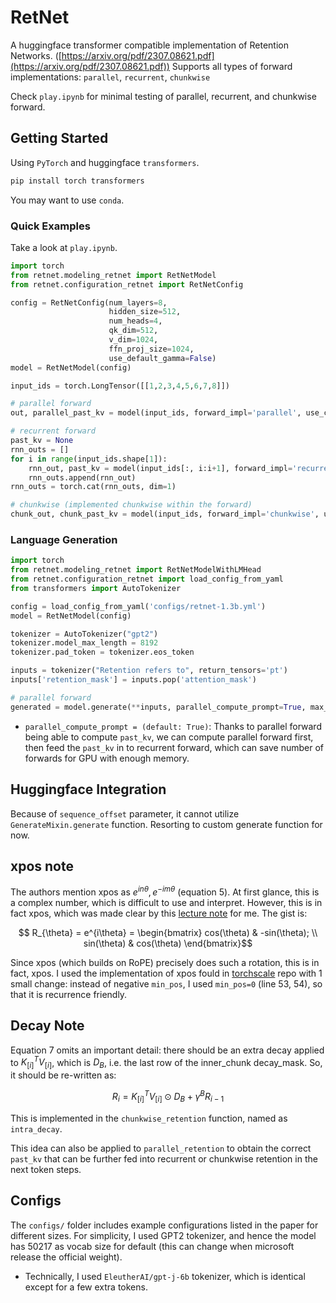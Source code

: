 # RetNet

A huggingface transformer compatible implementation of Retention Networks. ([https://arxiv.org/pdf/2307.08621.pdf](https://arxiv.org/pdf/2307.08621.pdf))
Supports all types of forward implementations: `parallel`, `recurrent`, `chunkwise`

Check `play.ipynb` for minimal testing of parallel, recurrent, and chunkwise forward.

## Getting Started

Using `PyTorch` and huggingface `transformers`.

```bash
pip install torch transformers
```

You may want to use `conda`.

### Quick Examples

Take a look at `play.ipynb`.

```python
import torch
from retnet.modeling_retnet import RetNetModel
from retnet.configuration_retnet import RetNetConfig

config = RetNetConfig(num_layers=8,
                      hidden_size=512,
                      num_heads=4,
                      qk_dim=512,
                      v_dim=1024,
                      ffn_proj_size=1024,
                      use_default_gamma=False)
model = RetNetModel(config)

input_ids = torch.LongTensor([[1,2,3,4,5,6,7,8]])

# parallel forward
out, parallel_past_kv = model(input_ids, forward_impl='parallel', use_cache=True)

# recurrent forward
past_kv = None
rnn_outs = []
for i in range(input_ids.shape[1]):
    rnn_out, past_kv = model(input_ids[:, i:i+1], forward_impl='recurrent', past_key_values=past_kv, use_cache=True, sequence_offset=i)
    rnn_outs.append(rnn_out)
rnn_outs = torch.cat(rnn_outs, dim=1)

# chunkwise (implemented chunkwise within the forward)
chunk_out, chunk_past_kv = model(input_ids, forward_impl='chunkwise', use_cache=True, chunk_size=4)
```

### Language Generation


```python
import torch
from retnet.modeling_retnet import RetNetModelWithLMHead
from retnet.configuration_retnet import load_config_from_yaml
from transformers import AutoTokenizer

config = load_config_from_yaml('configs/retnet-1.3b.yml')
model = RetNetModel(config)

tokenizer = AutoTokenizer("gpt2")
tokenizer.model_max_length = 8192
tokenizer.pad_token = tokenizer.eos_token

inputs = tokenizer("Retention refers to", return_tensors='pt')
inputs['retention_mask'] = inputs.pop('attention_mask')

# parallel forward
generated = model.generate(**inputs, parallel_compute_prompt=True, max_new_tokens=20)
```

- `parallel_compute_prompt = (default: True)`: Thanks to parallel forward being able
  to compute `past_kv`, we can compute parallel forward first, then feed the `past_kv`
  in to recurrent forward, which can save number of forwards for GPU with enough memory.

## Huggingface Integration

Because of `sequence_offset` parameter, it cannot utilize `GenerateMixin.generate` function.
Resorting to custom generate function for now.

## xpos note

The authors mention xpos as $e^{in\theta}, e^{-im\theta}$ (equation 5). At first glance, this is
a complex number, which is difficult to use and interpret. However, this is in fact xpos,
which was made clear by this [lecture note](https://banica.u-cergy.fr/pdf/la3.pdf) for me.
The gist is:

$$ R_{\theta} = e^{i\theta} = \begin{bmatrix} cos(\theta) & -sin(\theta); \\ sin(\theta) & cos(\theta) \end{bmatrix}$$

Since xpos (which builds on RoPE) precisely does such a rotation, this is in fact, xpos.
I used the implementation of xpos fould in [torchscale](https://github.com/microsoft/torchscale)
repo with 1 small change:
instead of negative `min_pos`, I used `min_pos=0` (line 53, 54), so that it is
recurrence friendly.

## Decay Note

Equation 7 omits an important detail: there should be an extra decay applied to
$K^T_{[i]}V_{[i]}$, which is $D_{B}$, i.e. the last row of the inner_chunk decay_mask.
So, it should be re-written as:

$$R_i = K^T_{[i]}V_{[i]} \odot D_{B} + \gamma ^B R_{i-1}$$

This is implemented in the `chunkwise_retention` function, named as `intra_decay`.

This idea can also be applied to `parallel_retention` to obtain the correct `past_kv` that can be
further fed into recurrent or chunkwise retention in the next token steps.

## Configs

The `configs/` folder includes example configurations listed in the paper for
different sizes. For simplicity, I used GPT2 tokenizer, and hence the model
has 50217 as vocab size for default (this can change when microsoft release the official
weight).

- Technically, I used `EleutherAI/gpt-j-6b` tokenizer, which is identical except for
  a few extra tokens.